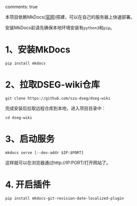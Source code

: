 comments: true

本项目依赖MkDocs([官网](https://www.mkdocs.org/))搭建，可以在自己的服务器上快速部署。

安装MkDocs前请先确保本地环境安装有`python3`和`pip`。

# 1、安装MkDocs
```shell
pip install mkdocs
```

# 2、拉取DSEG-wiki仓库
```shell
git clone https://github.com/szu-dseg/dseg-wiki
```
完成安装后拉取远程仓库到本地，进入项目目录中：
```shell
cd dseg-wiki
```

# 3、启动服务
```shell
mkdocs serve [--dev-addr $IP:$PORT]
```
这样就可以在浏览器通过http://IP:PORT/打开网站了。

# 4. 开启插件
```bash
pip install mkdocs-git-revision-date-localized-plugin
```
<!-- pip install mkdocs-git-committers-plugin-2 -->